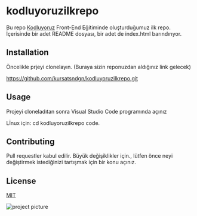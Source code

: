 # kodluyoruzilkrepo
Bu repo [Kodluyoruz](kodluyoruz.org) Front-End Eğitiminde oluşturduğumuz ilk repo. İçerisinde bir adet README dosyası, bir adet de index.html barındırıyor.

## Installation

Öncelikle prjeyi clonelayın. (Buraya sizin reponuzdan aldığınız link gelecek)

https://github.com/kursatsndgn/kodluyoruzilkrepo.git


## Usage
 Projeyi cloneladıtan sonra Visual Studio Code programında açınız

Lİnux için:
cd kodluyoruzilkrepo
code.

## Contributing

Pull requestler kabul edilir. Büyük değişiklikler için., lütfen önce neyi değiştirmek istediğinizi tartışmak için bir konu açınız.

## License
[MIT](https://choosealicense.com/licenses/mit/)

![project picture](https://resimyukle.io/r/3wAEdG4sVj)